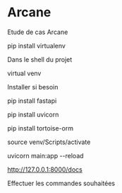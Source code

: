 # Arcane
Etude de cas Arcane

pip install virtualenv


Dans le shell du projet

virtual venv

Installer si besoin 

pip install fastapi

pip install uvicorn

pip install tortoise-orm


source venv/Scripts/activate

uvicorn main:app --reload

http://127.0.0.1:8000/docs

Effectuer les commandes souhaitées
